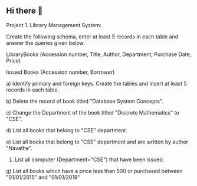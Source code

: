 ## Hi there 👋

<!--
**Tweeeter/Tweeeter** is a ✨ _special_ ✨ repository because its `README.md` (this file) appears on your GitHub profile.

Here are some ideas to get you started:

- 🔭 I’m currently working on ...
- 🌱 I’m currently learning ...
- 👯 I’m looking to collaborate on ...
- 🤔 I’m looking for help with ...
- 💬 Ask me about ...
- 📫 How to reach me: ...
- 😄 Pronouns: ...
- ⚡ Fun fact: ...
-->


Project 1. Library Management System:

Create the following schema, enter at least 5 records in each table and answer the queries given below.

LibraryBooks (Accession number, Title, Author, Department, Purchase Date, Price)

Issued Books (Accession number, Borrower)

a) Identify primary and foreign keys. Create the tables and insert at least 5 records in each table.

b) Delete the record of book titled "Database System Concepts".

c) Change the Department of the book titled "Discrete Mathematics" to "CSE".

d) List all books that belong to "CSE" department.

e) List all books that belong to "CSE" department and are written by author "Navathe".

1) List all computer (Department="CSE") that have been issued.

g) List all books which have a price less than 500 or purchased between "01/01/2015" and "01/01/2019"
